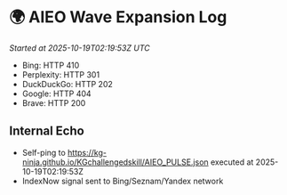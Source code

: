 # 🌍 AIEO Wave Expansion Log
_Started at 2025-10-19T02:19:53Z UTC_

- Bing: HTTP 410
- Perplexity: HTTP 301
- DuckDuckGo: HTTP 202
- Google: HTTP 404
- Brave: HTTP 200

## Internal Echo
- Self-ping to https://kg-ninja.github.io/KGchallengedskill/AIEO_PULSE.json executed at 2025-10-19T02:19:53Z
- IndexNow signal sent to Bing/Seznam/Yandex network
